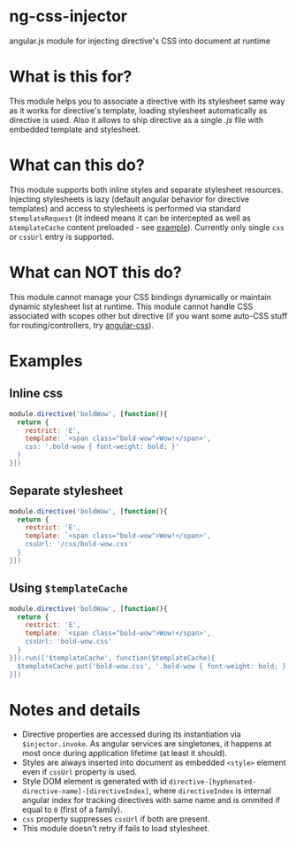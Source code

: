 # ng-css-injector
angular.js module for injecting directive's CSS into document at runtime

# What is this for?
This module helps you to associate a directive with its stylesheet same way as it works for directive's template, loading stylesheet automatically as directive is used. Also it allows to ship directive as a single *.js* file with embedded template and stylesheet. 

# What can this do?
This module supports both inline styles and separate stylesheet resources. Injecting stylesheets is lazy (default angular behavior for directive templates) and access to stylesheets is performed via standard `$templateRequest` (it indeed means it can be intercepted as well as `&templateCache` content preloaded - see [example](#using-templatecache)). Currently only single `css` or `cssUrl` entry is supported. 

# What can NOT this do?
This module cannot manage your CSS bindings dynamically or maintain dynamic stylesheet list at runtime. This module cannot handle CSS associated with scopes other but directive (if you want some auto-CSS stuff for routing/controllers, try [angular-css](https://github.com/castillo-io/angular-css)).

# Examples

## Inline css

```javascript
module.directive('boldWow', [function(){
  return {
    restrict: 'E',
    template: `<span class="bold-wow">Wow!</span>',
    css: '.bold-wow { font-weight: bold; }'
  }
}])
```

## Separate stylesheet

```javascript
module.directive('boldWow', [function(){
  return {
    restrict: 'E',
    template: `<span class="bold-wow">Wow!</span>',
    cssUrl: '/css/bold-wow.css'
  }
}])
```

## Using `$templateCache`

```javascript
module.directive('boldWow', [function(){
  return {
    restrict: 'E',
    template: `<span class="bold-wow">Wow!</span>',
    cssUrl: 'bold-wow.css'
  }
}]).run(['$templateCache', function($templateCache){
  $templateCache.put('bold-wow.css', '.bold-wow { font-weight: bold; }');
}])
```

# Notes and details
 - Directive properties are accessed during its instantiation via `$injector.invoke`. As angular services are singletones, it happens at most once during application lifetime (at least it should).
 - Styles are always inserted into document as embedded `<style>` element even if `cssUrl` property is used.
 - Style DOM element is generated with id `directive-[hyphenated-directive-name]-[directiveIndex]`, where `directiveIndex` is internal angular index for tracking directives with same name and is ommited if equal to `0` (first of a family).   
 - `css` property suppresses `cssUrl` if both are present.
 - This module doesn't retry if fails to load stylesheet.
